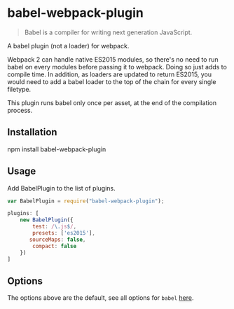 # babel-webpack-plugin

>Babel is a compiler for writing next generation JavaScript.

A babel plugin (not a loader) for webpack.

Webpack 2 can handle native ES2015 modules, so there's no need to run babel on every modules before passing it to webpack. Doing so just adds to compile time. In addition, as loaders are updated to return ES2015, you would need to add a babel loader to the top of the chain for every single filetype.

This plugin runs babel only once per asset, at the end of the compilation process.

## Installation

   npm install babel-webpack-plugin

## Usage

Add BabelPlugin to the list of plugins. 

```js
var BabelPlugin = require("babel-webpack-plugin");

plugins: [
	new BabelPlugin({
		test: /\.js$/,
		presets: ['es2015'],
	   sourceMaps: false,
		compact: false
	})
]
```

## Options

The options above are the default, see all options for `babel` [here](http://babeljs.io/docs/usage/options/).
